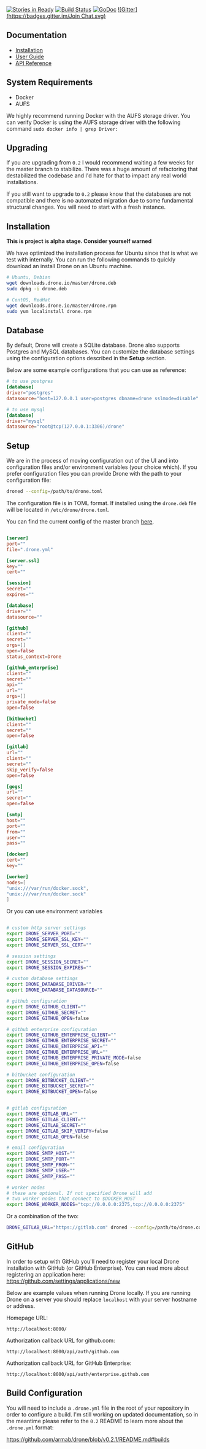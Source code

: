 [![Stories in Ready](https://badge.waffle.io/drone/drone.png?label=ready&title=Ready)](https://waffle.io/drone/drone)
[![Build Status](http://test.drone.io/api/badge/github.com/armab/drone/status.svg?style=flat)](http://test.drone.io/github.com/armab/drone)
[![GoDoc](https://godoc.org/github.com/armab/drone?status.svg)](https://godoc.org/github.com/armab/drone)
[![Gitter](https://badges.gitter.im/Join Chat.svg)](https://gitter.im/drone/drone?utm_source=badge&utm_medium=badge&utm_campaign=pr-badge&utm_content=badge)

## Documentation

* [Installation](http://readme.drone.io/setup/install/ubuntu/)
* [User Guide](http://readme.drone.io/usage/overview/)
* [API Reference](http://readme.drone.io/api/overview/)

## System Requirements

* Docker
* AUFS


We highly recommend running Docker with the AUFS storage driver. You can verify Docker is using
the AUFS storage driver with the following command `sudo docker info | grep Driver:`

## Upgrading

If you are upgrading from `0.2` I would recommend waiting a few weeks for the master
branch to stabilize. There was a huge amount of refactoring that destabilized the codebase
and I'd hate for that to impact any real world installations.

If you still want to upgrade to `0.2` please know that the databases are not compatible and
there is no automated migration due to some fundamental structural changes. You will need
to start with a fresh instance.

## Installation

**This is project is alpha stage. Consider yourself warned**

We have optimized the installation process for Ubuntu since that is what we test with internally.
You can run the following commands to quickly download an install Drone on an Ubuntu machine.

```sh
# Ubuntu, Debian
wget downloads.drone.io/master/drone.deb
sudo dpkg -i drone.deb

# CentOS, RedHat
wget downloads.drone.io/master/drone.rpm
sudo yum localinstall drone.rpm
```

## Database

By default, Drone will create a SQLite database. Drone also supports Postgres and MySQL
databases. You can customize the database settings using the configuration options
described in the **Setup** section.

Below are some example configurations that you can use as reference:

```toml
# to use postgres
[database]
driver="postgres"
datasource="host=127.0.0.1 user=postgres dbname=drone sslmode=disable"

# to use mysql
[database]
driver="mysql"
datasource="root@tcp(127.0.0.1:3306)/drone"
```

## Setup

We are in the process of moving configuration out of the UI and into configuration
files and/or environment variables (your choice which). If you prefer configuration files
you can provide Drone with the path to your configuration file:

```sh
droned --config=/path/to/drone.toml
```

The configuration file is in TOML format. If installed using the `drone.deb` file
will be located in `/etc/drone/drone.toml`.

You can find the current config of the master branch [here](https://github.com/armab/drone/blob/master/packaging/root/etc/drone/drone.toml).

```toml

[server]
port=""
file=".drone.yml"

[server.ssl]
key=""
cert=""

[session]
secret=""
expires=""

[database]
driver=""
datasource=""

[github]
client=""
secret=""
orgs=[]
open=false
status_context=Drone

[github_enterprise]
client=""
secret=""
api=""
url=""
orgs=[]
private_mode=false
open=false

[bitbucket]
client=""
secret=""
open=false

[gitlab]
url=""
client=""
secret=""
skip_verify=false
open=false

[gogs]
url=""
secret=""
open=false

[smtp]
host=""
port=""
from=""
user=""
pass=""

[docker]
cert=""
key=""

[worker]
nodes=[
"unix:///var/run/docker.sock",
"unix:///var/run/docker.sock"
]

```

Or you can use environment variables

```sh

# custom http server settings
export DRONE_SERVER_PORT=""
export DRONE_SERVER_SSL_KEY=""
export DRONE_SERVER_SSL_CERT=""

# session settings
export DRONE_SESSION_SECRET=""
export DRONE_SESSION_EXPIRES=""

# custom database settings
export DRONE_DATABASE_DRIVER=""
export DRONE_DATABASE_DATASOURCE=""

# github configuration
export DRONE_GITHUB_CLIENT=""
export DRONE_GITHUB_SECRET=""
export DRONE_GITHUB_OPEN=false

# github enterprise configuration
export DRONE_GITHUB_ENTERPRISE_CLIENT=""
export DRONE_GITHUB_ENTERPRISE_SECRET=""
export DRONE_GITHUB_ENTERPRISE_API=""
export DRONE_GITHUB_ENTERPRISE_URL=""
export DRONE_GITHUB_ENTERPRISE_PRIVATE_MODE=false
export DRONE_GITHUB_ENTERPRISE_OPEN=false

# bitbucket configuration
export DRONE_BITBUCKET_CLIENT=""
export DRONE_BITBUCKET_SECRET=""
export DRONE_BITBUCKET_OPEN=false


# gitlab configuration
export DRONE_GITLAB_URL=""
export DRONE_GITLAB_CLIENT=""
export DRONE_GITLAB_SECRET=""
export DRONE_GITLAB_SKIP_VERIFY=false
export DRONE_GITLAB_OPEN=false

# email configuration
export DRONE_SMTP_HOST=""
export DRONE_SMTP_PORT=""
export DRONE_SMTP_FROM=""
export DRONE_SMTP_USER=""
export DRONE_SMTP_PASS=""

# worker nodes
# these are optional. If not specified Drone will add
# two worker nodes that connect to $DOCKER_HOST
export DRONE_WORKER_NODES="tcp://0.0.0.0:2375,tcp://0.0.0.0:2375"
```

Or a combination of the two:

```sh
DRONE_GITLAB_URL="https://gitlab.com" droned --config=/path/to/drone.conf
```

## GitHub

In order to setup with GitHub you'll need to register your local Drone installation
with GitHub (or GitHub Enterprise). You can read more about registering an application here:
https://github.com/settings/applications/new

Below are example values when running Drone locally. If you are running Drone on a server
you should replace `localhost` with your server hostname or address.

Homepage URL:

```
http://localhost:8000/
```

Authorization callback URL for github.com:

```
http://localhost:8000/api/auth/github.com
```

Authorization callback URL for GitHub Enterprise:

```
http://localhost:8000/api/auth/enterprise.github.com
```

## Build Configuration

You will need to include a `.drone.yml` file in the root of your repository in order to
configure a build. I'm still working on updated documentation, so in the meantime please refer
to the `0.2` README to learn more about the `.drone.yml` format:

https://github.com/armab/drone/blob/v0.2.1/README.md#builds
